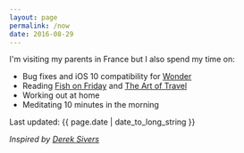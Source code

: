 ```yaml
---
layout: page
permalink: /now
date: 2016-08-29
---
```


I'm visiting my parents in France but I also spend my time on:

- Bug fixes and iOS 10 compatibility for [Wonder](/wonder)
- Reading [Fish on Friday](https://www.amazon.com/Fish-Friday-Feasting-Fasting-Discovery/dp/B000MR8TH2?tag=jonathanthiry-20) and [The Art of Travel](https://www.amazon.com/Art-Travel-Alain-Botton/dp/0375725342?tag=jonathanthiry-20)
- Working out at home
- Meditating 10 minutes in the morning

Last updated: {{ page.date | date_to_long_string }}

*Inspired by [Derek Sivers](https://sivers.org/nowff)*
